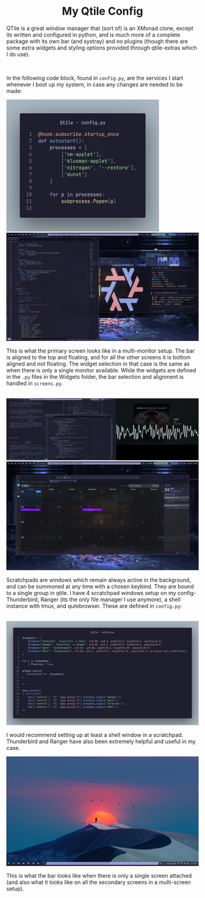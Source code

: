 # <center>My Qtile Config</center>

QTile is a great window manager that (sort of) is an XMonad clone, except its written and configured in python, and is much more of a complete package with its own bar (and systray) and no plugins (though there are some extra widgets and styling options provided through qtile-extras which I do use). 

<br>

In the following code block, found in `config.py`, are the services I start whenever I boot up my system, in case any changes are needed to be made:

<img src="./Pictures/code_snippet_2.png" width="400" height="345">

<br>

<img src="./Pictures/QTile.jpeg">

<br>

This is what the primary screen looks like in a multi-monitor setup. The bar is aligned to the top and floating, and for all the other screens it is bottom aligned and not floating. The widget selection in that case is the same as when there is only a single monitor available. While the widgets are defined in the `.py` files in the Widgets folder, the bar selection and alignment is handled in `screens.py`.

<br>

<img src="./Pictures/QTile_multiscreen.jpeg">

<br>

<img src="./Pictures/QTile_scratchpad.jpeg">

<br>

Scratchpads are windows which remain always active in the background, and can be summoned at any time with a chosen keybind. They are bound to a single group in qtile. I have 4 scratchpad windows setup on my config-Thunderbird, Ranger (its the only file manager I use anymore), a shell instance with tmux, and qutebrowser. These are defined in `config.py`:

<br>

<img src="./Pictures/code_snippet_1.png">

<br>

I would recommend setting up at least a shell window in a scratchpad. Thunderbird and Ranger have also been extremely helpful and useful in my case. 

<img src="./Pictures/QTile_singlescreen.jpeg">

<br>

This is what the bar looks like when there is only a single screen attached (and also what it looks like on all the secondary screens in a multi-screen setup).
